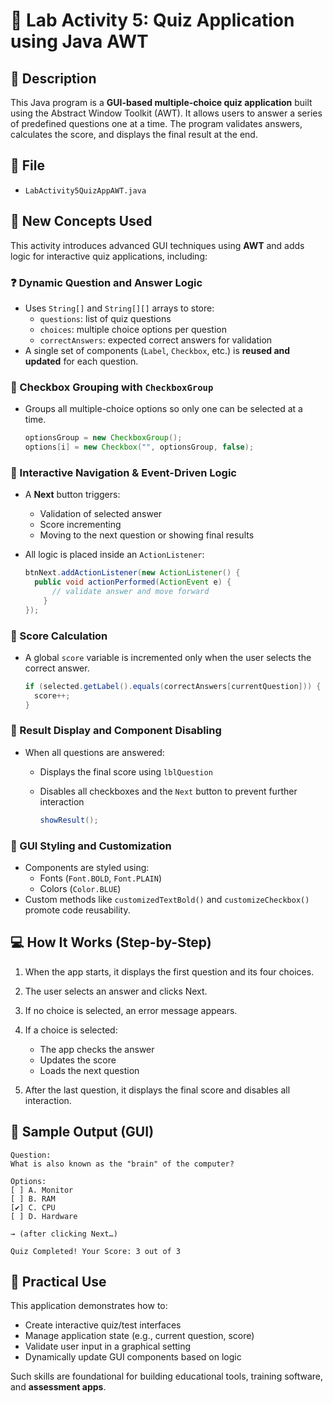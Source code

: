 # 🧾 Lab Activity 5: Quiz Application using Java AWT

## 📌 Description

This Java program is a **GUI-based multiple-choice quiz application** built using the Abstract Window Toolkit (AWT). It allows users to answer a series of predefined questions one at a time. The program validates answers, calculates the score, and displays the final result at the end.

## 📂 File
- `LabActivity5QuizAppAWT.java`

## 🧠 New Concepts Used

This activity introduces advanced GUI techniques using **AWT** and adds logic for interactive quiz applications, including:

### ❓ Dynamic Question and Answer Logic

- Uses `String[]` and `String[][]` arrays to store:
  - `questions`: list of quiz questions
  - `choices`: multiple choice options per question
  - `correctAnswers`: expected correct answers for validation
- A single set of components (`Label`, `Checkbox`, etc.) is **reused and updated** for each question.

### 🎯 Checkbox Grouping with `CheckboxGroup`

- Groups all multiple-choice options so only one can be selected at a time.

  ```java
  optionsGroup = new CheckboxGroup();
  options[i] = new Checkbox("", optionsGroup, false);
  ```

### 🔄 Interactive Navigation & Event-Driven Logic
- A **Next** button triggers:
  - Validation of selected answer
  - Score incrementing
  - Moving to the next question or showing final results
- All logic is placed inside an `ActionListener`:

  ```java
  btnNext.addActionListener(new ActionListener() {
    public void actionPerformed(ActionEvent e) {
        // validate answer and move forward
      }
  });
  ```
  
### 🧮 Score Calculation
- A global `score` variable is incremented only when the user selects the correct answer.

  ```java
  if (selected.getLabel().equals(correctAnswers[currentQuestion])) {
    score++;
  }
  ```

### 🧾 Result Display and Component Disabling
- When all questions are answered:
  - Displays the final score using `lblQuestion`
  - Disables all checkboxes and the `Next` button to prevent further interaction
 
    ```java
    showResult();
    ```

### 🎨 GUI Styling and Customization
- Components are styled using:
  - Fonts (`Font.BOLD`, `Font.PLAIN`)
  - Colors (`Color.BLUE`)
- Custom methods like `customizedTextBold()` and `customizeCheckbox()` promote code reusability.

## 💻 How It Works (Step-by-Step)

1. When the app starts, it displays the first question and its four choices.

2. The user selects an answer and clicks Next.

3. If no choice is selected, an error message appears.

4. If a choice is selected:
   - The app checks the answer
   - Updates the score
   - Loads the next question

5. After the last question, it displays the final score and disables all interaction.

## 🧪 Sample Output (GUI)
```
Question:
What is also known as the "brain" of the computer?

Options:
[ ] A. Monitor
[ ] B. RAM
[✔] C. CPU
[ ] D. Hardware

→ (after clicking Next…)

Quiz Completed! Your Score: 3 out of 3
```

## 🔧 Practical Use
This application demonstrates how to:
- Create interactive quiz/test interfaces
- Manage application state (e.g., current question, score)
- Validate user input in a graphical setting
- Dynamically update GUI components based on logic

Such skills are foundational for building educational tools, training software, and **assessment apps**.
